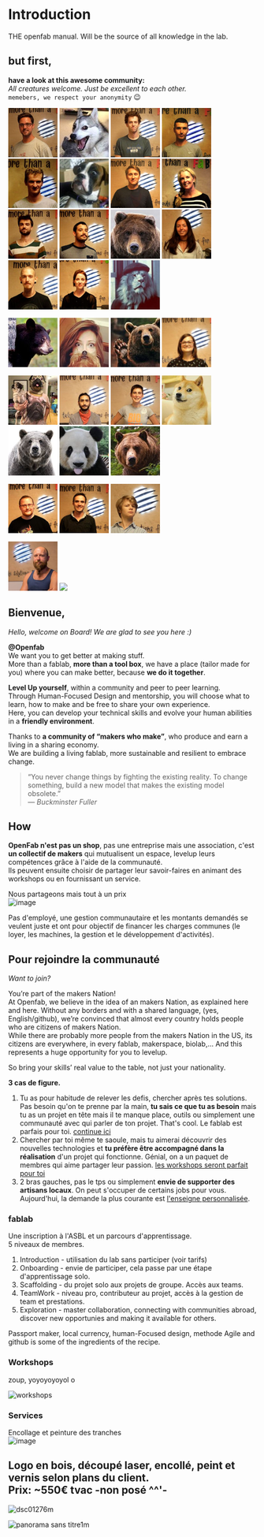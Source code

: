 # Introduction

THE openfab manual. Will be the source of all knowledge in the lab.

## but first,

**have a look at this awesome community:**  
_All creatures welcome. Just be excellent to each other._   
`memebers, we respect your anonymity` 😉

![](.gitbook/assets/lvl1.001.jpg) ![](.gitbook/assets/memebers_04.png) ![](.gitbook/assets/lvl1.002.jpg) ![](.gitbook/assets/lvl1.003.jpg) ![](.gitbook/assets/lvl1.004.jpg) ![](.gitbook/assets/memebers_01.png) ![](.gitbook/assets/lvl1.005.jpg) ![](.gitbook/assets/lvl1.006.jpg) ![](.gitbook/assets/lvl1.007.jpg) ![](.gitbook/assets/lvl1.008.jpg) ![](.gitbook/assets/memebers_03.png) ![](.gitbook/assets/lvl1.009.jpg) ![](.gitbook/assets/lvl1.010.jpg) ![](.gitbook/assets/lvl1.011.jpg) ![](.gitbook/assets/memebers_02.png)

![](.gitbook/assets/memebers_05.png) ![](.gitbook/assets/memebers_06.png) ![](.gitbook/assets/memebers_07.png) ![](.gitbook/assets/lvl3.003.jpg)

![](.gitbook/assets/memebers_08.png) ![](.gitbook/assets/lvl3.002.jpg) ![](.gitbook/assets/lvl3.001.jpg) ![](.gitbook/assets/memebers_09.png) ![](.gitbook/assets/memebers_10.png) ![](.gitbook/assets/memebers_11.png) ![](.gitbook/assets/memebers_12.png)

![](.gitbook/assets/lvl4.003.jpg) ![](.gitbook/assets/lvl4.002.jpg) ![](.gitbook/assets/lvl4.001.jpg)

![](.gitbook/assets/lvl5.jpg)  ![](.gitbook/assets/w.jpg)  

## Bienvenue,

_Hello, welcome on Board! We are glad to see you here :\)_

**@Openfab**  
We want you to get better at making stuff.  
More than a fablab, **more than a tool box**, we have a place \(tailor made for you\) where you can make better, because **we do it together**.

**Level Up yourself**, within a community and peer to peer learning.  
Through Human-Focused Design and mentorship, you will choose what to learn, how to make and be free to share your own experience.  
Here, you can develop your technical skills and evolve your human abilities in a **friendly environment**.

Thanks to **a community of “makers who make”**, who produce and earn a living in a sharing economy.  
We are building a living fablab, more sustainable and resilient to embrace change.

> “You never change things by fighting the existing reality. To change something, build a new model that makes the existing model obsolete.”  
> — _Buckminster Fuller_

## How

**OpenFab n'est pas un shop**, pas une entreprise mais une association, c'est **un collectif de makers** qui mutualisent un espace, levelup leurs compétences grâce à l'aide de la communauté.  
Ils peuvent ensuite choisir de partager leur savoir-faires en animant des workshops ou en fournissant un service.  

Nous partageons mais tout à un prix  
![image](https://user-images.githubusercontent.com/12049360/50536443-01b0cb00-0b55-11e9-88f8-e00be3997ce7.png)

Pas d'employé, une gestion communautaire et les montants demandés se veulent juste et ont pour objectif de financer les charges communes (le loyer, les machines, la gestion et le développement d'activités).  

## Pour rejoindre la communauté

_Want to join?_

You’re part of the makers Nation!   
At Openfab, we believe in the idea of an makers Nation, as explained here and here. Without any borders and with a shared language, (yes, English/github), we’re convinced that almost every country holds people who are citizens of makers Nation.   
While there are probably more people from the makers Nation in the US, its citizens are everywhere, in every fablab, makerspace, biolab,...  And this represents a huge opportunity for you to levelup.

So bring your skills’ real value to the table, not just your nationality.


**3 cas de figure.**  

1. Tu as pour habitude de relever les defis, chercher après tes solutions. Pas besoin qu'on te prenne par la main, **tu sais ce que tu as besoin** mais tu as un projet en tête mais il te manque place, outils ou simplement une communauté avec qui parler de ton projet. That's cool. Le fablab est parfais pour toi. [continue ici](community/fablab.md)
2. Chercher par toi même te saoule, mais tu aimerai découvrir des nouvelles technologies et **tu préfère être accompagné dans la réalisation** d'un projet qui fonctionne. Génial, on a un paquet de membres qui aime partager leur passion. [les workshops seront parfait pour toi](#Workshops)  
3. 2 bras gauches, pas le tps ou simplement **envie de supporter des artisans locaux**. On peut s'occuper de certains jobs pour vous.  
Aujourd'hui, la demande la plus courante est [l'enseigne personnalisée](#Services).


### fablab
Une inscription à l'ASBL et un parcours d'apprentissage.  
5 niveaux de membres.

1. Introduction - utilisation du lab sans participer (voir tarifs)
2. Onboarding - envie de participer, cela passe par une étape d'apprentissage solo.
3. Scaffolding - du projet solo aux projets de groupe. Accès aux teams.
4. TeamWork - niveau pro, contributeur au projet, accès à la gestion de team et prestations.
5. Exploration - master collaboration, connecting with communities abroad, discover new opportunies and making it available for others.

Passport maker, local currency, human-Focused design, methode Agile and github is some of the ingredients of the recipe.

### Workshops

zoup, yoyoyoyoyol o

![workshops](https://macm.org/app/uploads/2017/05/MG_1543_%C2%A9SebastienRoy_dev-2-1.jpg)


### Services
Encollage et peinture des tranches  
![image](https://user-images.githubusercontent.com/12049360/46026179-ff207e80-c0ea-11e8-981a-0df6aa381075.png)

Logo en bois, découpé laser, encollé, peint et vernis selon plans du client.  
Prix: ~550€ tvac  **-non posé ^^'-**
---
![dsc01276m](https://user-images.githubusercontent.com/25099826/46594928-235e6100-cad6-11e8-9484-068f120e4176.jpg)

![panorama sans titre1m](https://user-images.githubusercontent.com/25099826/46594927-22c5ca80-cad6-11e8-8b4e-16bbb1f9c580.jpg)
